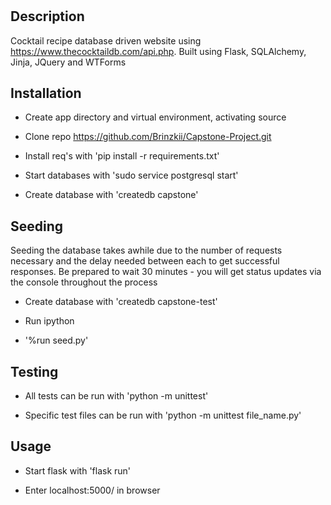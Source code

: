 # <Underground Mixology>

## Description

Cocktail recipe database driven website using https://www.thecocktaildb.com/api.php. Built using Flask, SQLAlchemy, Jinja, JQuery and WTForms

## Installation

-   Create app directory and virtual environment, activating source

-   Clone repo https://github.com/Brinzkii/Capstone-Project.git

-   Install req's with 'pip install -r requirements.txt'

-   Start databases with 'sudo service postgresql start'

-   Create database with 'createdb capstone'

## Seeding

Seeding the database takes awhile due to the number of requests necessary and the delay needed between each to get successful responses. Be prepared to wait 30 minutes - you will get status updates via the console throughout the process

-   Create database with 'createdb capstone-test'

-   Run ipython

-   '%run seed.py'

## Testing

-  All tests can be run with 'python -m unittest'

- Specific test files can be run with 'python -m unittest file_name.py'

## Usage

-   Start flask with 'flask run'

-   Enter localhost:5000/ in browser
